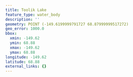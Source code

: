 ```yaml
---
title: Toolik Lake
feature_type: water_body
description: ''
geometry: POINT (-149.6199999791727 68.87999999517272)
geo_error: 1000.0
bbox:
  xmin: -149.62
  ymin: 68.88
  xmax: -149.62
  ymax: 68.88
longitude: -149.62
latitude: 68.88
external_links: {}
---
```

